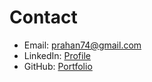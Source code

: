 # Contact

- Email: prahan74@gmail.com
- LinkedIn: [Profile](https://www.linkedin.com/in/prabhakaran.sathiamurthy-1394b850)
- GitHub: [Portfolio](https://github.com/yourusername)